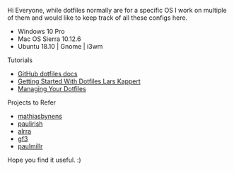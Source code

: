 Hi Everyone, while dotfiles normally are for a specific OS I work on multiple of them and would like to keep track of all these configs here.

- Windows 10 Pro
- Mac OS Sierra 10.12.6
- Ubuntu 18.10 | Gnome | i3wm

Tutorials
- [GitHub dotfiles docs](https://dotfiles.github.io/)
- [Getting Started With Dotfiles Lars Kappert](https://medium.com/@webprolific/getting-started-with-dotfiles-43c3602fd789)
- [Managing Your Dotfiles](https://www.anishathalye.com/2014/08/03/managing-your-dotfiles/)

Projects to Refer
- [mathiasbynens](https://github.com/mathiasbynens/dotfiles)
- [paulirish](https://github.com/paulirish/dotfiles)
- [alrra](https://github.com/alrra/dotfiles/)
- [gf3](https://github.com/gf3/dotfiles)
- [paulmillr](https://github.com/paulmillr/dotfiles)

Hope you find it useful. :)

